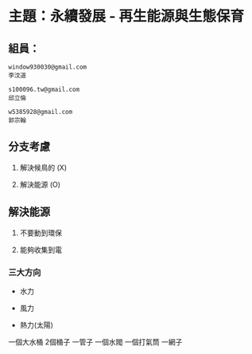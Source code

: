 # 主題：永續發展 - 再生能源與生態保育

## 組員：

    window930030@gmail.com
    李汶道
    
    s100096.tw@gmail.com
    邱立倫
    
    w5385928@gmail.com
    郭宗翰

## 分支考慮

1. 解決候鳥的 (X) 

2. 解決能源 (O)

## 解決能源

1. 不要動到環保

2. 能夠收集到電

### 三大方向
 
 - 水力 

 - 風力

 - 熱力(太陽)




一個大水桶
2個桶子
一管子
一個水閥
一個打氣筒
一網子
